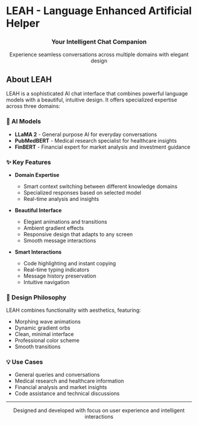 # LEAH - Language Enhanced Artificial Helper

<div align="center">
  <h3>Your Intelligent Chat Companion</h3>
  <p>Experience seamless conversations across multiple domains with elegant design</p>
</div>

## About LEAH

LEAH is a sophisticated AI chat interface that combines powerful language models with a beautiful, intuitive design. It offers specialized expertise across three domains:

### 🤖 AI Models
- **LLaMA 2** - General purpose AI for everyday conversations
- **PubMedBERT** - Medical research specialist for healthcare insights
- **FinBERT** - Financial expert for market analysis and investment guidance

### ✨ Key Features

- **Domain Expertise**
  - Smart context switching between different knowledge domains
  - Specialized responses based on selected model
  - Real-time analysis and insights

- **Beautiful Interface**
  - Elegant animations and transitions
  - Ambient gradient effects
  - Responsive design that adapts to any screen
  - Smooth message interactions

- **Smart Interactions**
  - Code highlighting and instant copying
  - Real-time typing indicators
  - Message history preservation
  - Intuitive navigation

### 🎨 Design Philosophy

LEAH combines functionality with aesthetics, featuring:
- Morphing wave animations
- Dynamic gradient orbs
- Clean, minimal interface
- Professional color scheme
- Smooth transitions

### 💡 Use Cases

- General queries and conversations
- Medical research and healthcare information
- Financial analysis and market insights
- Code assistance and technical discussions

---

<div align="center">
  Designed and developed with focus on user experience and intelligent interactions
</div>
